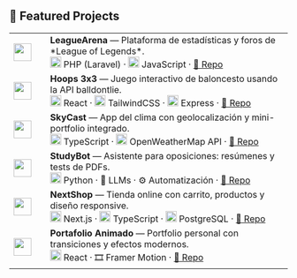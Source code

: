 ## 📂 Featured Projects
<table>
  <tr>
    <td width="50">
      <img src="https://cdn.jsdelivr.net/gh/devicons/devicon/icons/php/php-original.svg" width="32"/>
    </td>
    <td>
      <b>LeagueArena</b> — Plataforma de estadísticas y foros de *League of Legends*.<br/>
      <img src="https://cdn.jsdelivr.net/gh/devicons/devicon/icons/php/php-original.svg" width="20"/> PHP (Laravel) · 
      <img src="https://cdn.jsdelivr.net/gh/devicons/devicon/icons/javascript/javascript-original.svg" width="20"/> JavaScript · 
      <a href="https://github.com/JaviRL7/Arena">🔗 Repo</a>
    </td>
  </tr>

  <tr>
    <td width="50">
      <img src="https://cdn.jsdelivr.net/gh/devicons/devicon/icons/react/react-original.svg" width="32"/>
    </td>
    <td>
      <b>Hoops 3x3</b> — Juego interactivo de baloncesto usando la API balldontlie.<br/>
      <img src="https://cdn.jsdelivr.net/gh/devicons/devicon/icons/react/react-original.svg" width="20"/> React · 
      <img src="https://www.vectorlogo.zone/logos/tailwindcss/tailwindcss-icon.svg" width="20"/> TailwindCSS · 
      <img src="https://cdn.jsdelivr.net/gh/devicons/devicon/icons/express/express-original.svg" width="20"/> Express · 
      <a href="https://github.com/JaviRL7/NBA">🔗 Repo</a>
    </td>
  </tr>

  <tr>
    <td width="50">
      <img src="https://cdn.jsdelivr.net/gh/devicons/devicon/icons/typescript/typescript-original.svg" width="32"/>
    </td>
    <td>
      <b>SkyCast</b> — App del clima con geolocalización y mini-portfolio integrado.<br/>
      <img src="https://cdn.jsdelivr.net/gh/devicons/devicon/icons/typescript/typescript-original.svg" width="20"/> TypeScript · 
      <img src="https://www.vectorlogo.zone/logos/openweathermap/openweathermap-icon.svg" width="20"/> OpenWeatherMap API · 
      <a href="https://github.com/JaviRL7/Temperatura">🔗 Repo</a>
    </td>
  </tr>

  <tr>
    <td width="50">
      <img src="https://cdn.jsdelivr.net/gh/devicons/devicon/icons/python/python-original.svg" width="32"/>
    </td>
    <td>
      <b>StudyBot</b> — Asistente para oposiciones: resúmenes y tests de PDFs.<br/>
      <img src="https://cdn.jsdelivr.net/gh/devicons/devicon/icons/python/python-original.svg" width="20"/> Python · 
      🤖 LLMs · 
      ⚙️ Automatización · 
      <a href="https://github.com/JaviRL7/BOT-opos">🔗 Repo</a>
    </td>
  </tr>

  <tr>
    <td width="50">
      <img src="https://cdn.jsdelivr.net/gh/devicons/devicon/icons/nextjs/nextjs-original.svg" width="32"/>
    </td>
    <td>
      <b>NextShop</b> — Tienda online con carrito, productos y diseño responsive.<br/>
      <img src="https://cdn.jsdelivr.net/gh/devicons/devicon/icons/nextjs/nextjs-original.svg" width="20"/> Next.js · 
      <img src="https://cdn.jsdelivr.net/gh/devicons/devicon/icons/typescript/typescript-original.svg" width="20"/> TypeScript · 
      <img src="https://cdn.jsdelivr.net/gh/devicons/devicon/icons/postgresql/postgresql-original.svg" width="20"/> PostgreSQL · 
      <a href="https://github.com/JaviRL7/Tienda2025">🔗 Repo</a>
    </td>
  </tr>

  <tr>
    <td width="50">
      <img src="https://cdn.jsdelivr.net/gh/devicons/devicon/icons/react/react-original.svg" width="32"/>
    </td>
    <td>
      <b>Portafolio Animado</b> — Portfolio personal con transiciones y efectos modernos.<br/>
      <img src="https://cdn.jsdelivr.net/gh/devicons/devicon/icons/react/react-original.svg" width="20"/> React · 
      🎞️ Framer Motion · 
      <a href="https://github.com/JaviRL7/Porfolio">🔗 Repo</a>
    </td>
  </tr>
</table>

